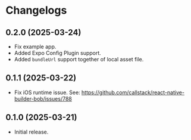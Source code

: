 # Changelogs

## 0.2.0 (2025-03-24)
* Fix example app.
* Added Expo Config Plugin support.
* Added `bundleUrl` support together of local asset file.

## 0.1.1 (2025-03-22)
* Fix iOS runtime issue. See: https://github.com/callstack/react-native-builder-bob/issues/788

## 0.1.0 (2025-03-21)
* Initial release.
